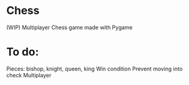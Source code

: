 # Chess
(WIP) Multiplayer Chess game made with Pygame 
# To do:
Pieces: bishop, knight, queen, king
Win condition
Prevent moving into check
Multiplayer
